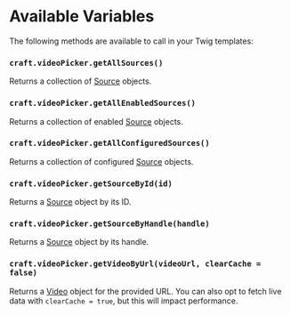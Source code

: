 # Available Variables
The following methods are available to call in your Twig templates:

### `craft.videoPicker.getAllSources()`
Returns a collection of [Source](docs:developers/source) objects.

### `craft.videoPicker.getAllEnabledSources()`
Returns a collection of enabled [Source](docs:developers/source) objects.

### `craft.videoPicker.getAllConfiguredSources()`
Returns a collection of configured [Source](docs:developers/source) objects.

### `craft.videoPicker.getSourceById(id)`
Returns a [Source](docs:developers/source) object by its ID.

### `craft.videoPicker.getSourceByHandle(handle)`
Returns a [Source](docs:developers/source) object by its handle.

### `craft.videoPicker.getVideoByUrl(videoUrl, clearCache = false)`
Returns a [Video](docs:developers/video) object for the provided URL. You can also opt to fetch live data with `clearCache = true`, but this will impact performance.
